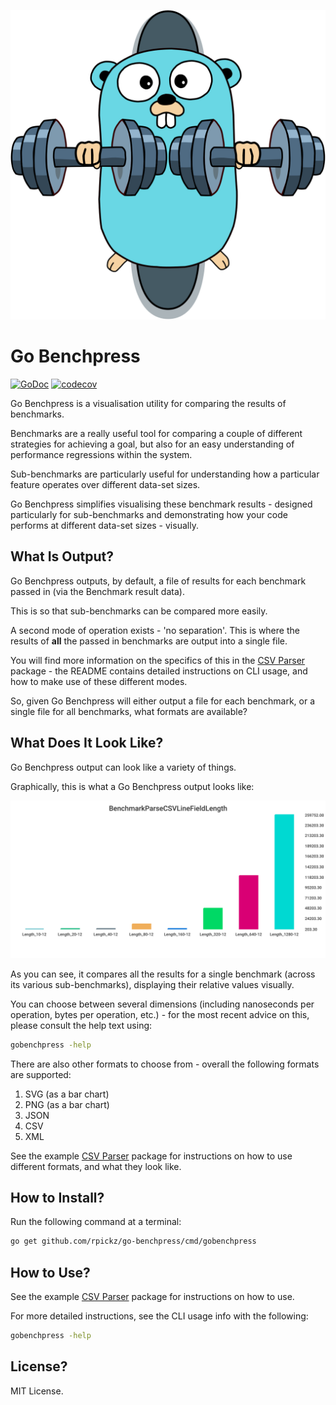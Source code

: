 ![Go Benchpress Logo](./logo.svg)

# Go Benchpress
<a href="https://pkg.go.dev/github.com/rpickz/go-benchpress"><img src="https://img.shields.io/badge/api-reference-blue.svg?style=flat-square" alt="GoDoc"></a>
[![codecov](https://codecov.io/gh/rpickz/go-benchpress/branch/main/graph/badge.svg?token=D3097TFF89)](https://codecov.io/gh/rpickz/go-benchpress)

Go Benchpress is a visualisation utility for comparing the results of benchmarks.

Benchmarks are a really useful tool for comparing a couple of different strategies for achieving a goal, but also for 
an easy understanding of performance regressions within the system.

Sub-benchmarks are particularly useful for understanding how a particular feature operates over different data-set sizes.

Go Benchpress simplifies visualising these benchmark results - designed particularly for sub-benchmarks and demonstrating
how your code performs at different data-set sizes - visually.

## What Is Output?

Go Benchpress outputs, by default, a file of results for each benchmark passed in (via the Benchmark result data).

This is so that sub-benchmarks can be compared more easily.

A second mode of operation exists - 'no separation'.  This is where the results of __all__ the passed in benchmarks
are output into a single file.

You will find more information on the specifics of this in the [CSV Parser](./examples/csvparser) package - the README
contains detailed instructions on CLI usage, and how to make use of these different modes.

So, given Go Benchpress will either output a file for each benchmark, or a single file for all benchmarks, what formats
are available?

## What Does It Look Like?

Go Benchpress output can look like a variety of things.

Graphically, this is what a Go Benchpress output looks like:

![Example Output](examples/csvparser/example_output.svg "Example Output")

As you can see, it compares all the results for a single benchmark (across its various sub-benchmarks), displaying
their relative values visually.

You can choose between several dimensions (including nanoseconds per operation, bytes per operation, etc.) - for
the most recent advice on this, please consult the help text using:
```bash
gobenchpress -help
```

There are also other formats to choose from - overall the following formats are supported:
1. SVG (as a bar chart)
2. PNG (as a bar chart)
3. JSON
4. CSV
5. XML

See the example [CSV Parser](./examples/csvparser) package for instructions on how to use different formats, and what
they look like.

## How to Install?

Run the following command at a terminal:
```bash
go get github.com/rpickz/go-benchpress/cmd/gobenchpress
```

## How to Use?

See the example [CSV Parser](./examples/csvparser) package for instructions on how to use.

For more detailed instructions, see the CLI usage info with the following:
```bash
gobenchpress -help
```

## License?

MIT License.
